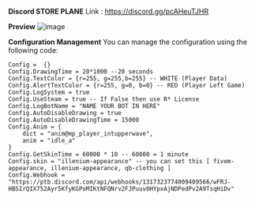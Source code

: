 **Discord STORE PLANE**
Link : https://discord.gg/pcAHeuTJHR

**Preview**
![image](https://github.com/user-attachments/assets/7188d51e-7065-40d3-a110-43ebfa692828)

**Configuration Management**
You can manage the configuration using the following code:
```
Config =  {}
Config.DrawingTime = 20*1000 --20 seconds
Config.TextColor = {r=255, g=255,b=255} -- WHITE (Player Data)
Config.AlertTextColor = {r=255, g=0, b=0} -- RED (Player Left Game)
Config.LogSystem = true
Config.UseSteam = true -- If False then use R* License
Config.LogBotName = "NAME YOUR BOT IN HERE"
Config.AutoDisableDrawing = true
Config.AutoDisableDrawingTime = 15000
Config.Anim = {
    dict = "anim@mp_player_intupperwave", 
    anim = "idle_a"               
}
Config.GetSkinTime = 60000 * 10 -- 60000 = 1 minute
Config.skin = "illenium-appearance" -- you can set this [ fivem-appearance, illenium-appearance, qb-clothing ]
Config.Webhook = "https://ptb.discord.com/api/webhooks/1317323774009409566/wFRJ-HBSIrQIX752Ayr5KfyKGPoMIKtNFQNrv2FJPuuv0HYpxAjNDPedPv2A9TsqHiDv"
```
